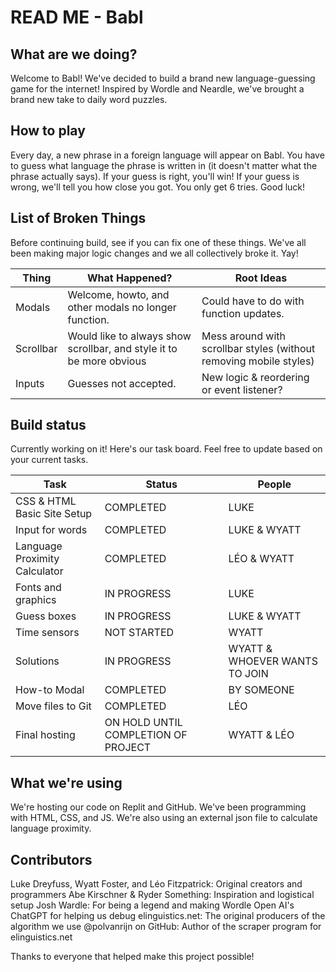 # READ ME - Babl

## What are we doing?
Welcome to Babl! We've decided to build a brand new language-guessing game for the internet! Inspired by Wordle and Neardle, we've brought a brand new take to daily word puzzles. 

## How to play
Every day, a new phrase in a foreign language will appear on Babl. You have to guess what language the phrase is written in (it doesn't matter what the phrase actually says). If your guess is right, you'll win! If your guess is wrong, we'll tell you how close you got. You only get 6 tries. Good luck!

## List of Broken Things
Before continuing build, see if you can fix one of these things. We've all been making major logic changes and we all collectively broke it. Yay!

|Thing|What Happened?|Root Ideas|
|---|---|---|
|Modals|Welcome, howto, and other modals no longer function.|Could have to do with function updates.|
|Scrollbar|Would like to always show scrollbar, and style it to be more obvious|Mess around with scrollbar styles (without removing mobile styles)|
|Inputs|Guesses not accepted.|New logic & reordering or event listener?|

## Build status
Currently working on it! Here's our task board. Feel free to update based on your current tasks. 

|Task|Status|People|
|---|---|---|
|CSS & HTML Basic Site Setup|COMPLETED|LUKE|
|Input for words|COMPLETED|LUKE & WYATT|
|Language Proximity Calculator|COMPLETED|LÉO & WYATT|
|Fonts and graphics|IN PROGRESS|LUKE|
|Guess boxes|IN PROGRESS|LUKE & WYATT|
|Time sensors|NOT STARTED|WYATT|
|Solutions| IN PROGRESS|WYATT & WHOEVER WANTS TO JOIN|
|How-to Modal|COMPLETED|BY SOMEONE|
|Move files to Git|COMPLETED|LÉO|
|Final hosting|ON HOLD UNTIL COMPLETION OF PROJECT|WYATT & LÉO|

## What we're using
We're hosting our code on Replit and GitHub. We've been programming with HTML, CSS, and JS. We're also using an external json file to calculate language proximity.

## Contributors
Luke Dreyfuss, Wyatt Foster, and Léo Fitzpatrick: Original creators and programmers
Abe Kirschner & Ryder Something: Inspiration and logistical setup
Josh Wardle: For being a legend and making Wordle
Open AI's ChatGPT for helping us debug
elinguistics.net: The original producers of the algorithm we use
@polvanrijn on GitHub: Author of the scraper program for elinguistics.net

Thanks to everyone that helped make this project possible!
